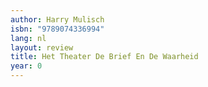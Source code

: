 ```yaml
---
author: Harry Mulisch
isbn: "9789074336994"
lang: nl
layout: review
title: Het Theater De Brief En De Waarheid
year: 0
---
```

